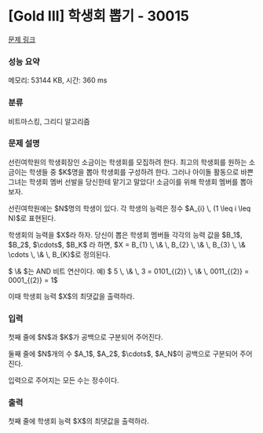 # [Gold III] 학생회 뽑기 - 30015 

[문제 링크](https://www.acmicpc.net/problem/30015) 

### 성능 요약

메모리: 53144 KB, 시간: 360 ms

### 분류

비트마스킹, 그리디 알고리즘

### 문제 설명

<p>선린여학원의 학생회장인 소금이는 학생회를 모집하려 한다. 최고의 학생회를 원하는 소금이는 학생들 중 $K$명을 뽑아 학생회를 구성하려 한다. 그러나 아이돌 활동으로 바쁜 그녀는 학생회 멤버 선발을 당신한테 맡기고 말았다! 소금이를 위해 학생회 멤버를 뽑아보자.</p>

<p>선린여학원에는 $N$명의 학생이 있다. 각 학생의 능력은 정수 $A_{i} \, (1 \leq i \leq N)$로 표현된다. </p>

<p>학생회의 능력을 $X$라 하자. 당신이 뽑은 학생회 멤버들 각각의 능력 값을 $B_1$, $B_2$, $\cdots$, $B_K$ 라 하면, $X = B_{1} \, \& \, B_{2} \, \& \, B_{3} \, \& \cdots \, \& \, B_{K}$로 정의된다.</p>

<p>$ \& $는 AND 비트 연산이다. 예) $ 5 \, \& \, 3 = 0101_{(2)} \, \& \, 0011_{(2)} = 0001_{(2)} = 1$</p>

<p>이때 학생회 능력 $X$의 최댓값을 출력하라.</p>

### 입력 

 <p>첫째 줄에 $N$과 $K$가 공백으로 구분되어 주어진다.</p>

<p>둘째 줄에 $N$개의 수 $A_1$, $A_2$, $\cdots$, $A_N$이 공백으로 구분되어 주어진다.</p>

<p>입력으로 주어지는 모든 수는 정수이다.</p>

### 출력 

 <p>첫째 줄에 학생회 능력 $X$의 최댓값을 출력하라.</p>

